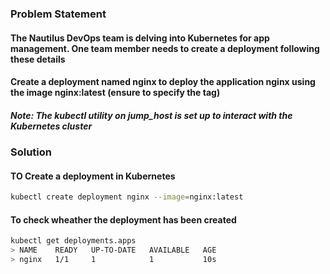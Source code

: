 ### Problem Statement

#### The Nautilus DevOps team is delving into Kubernetes for app management. One team member needs to create a deployment following these details

#### Create a deployment named nginx to deploy the application nginx using the image nginx:latest (ensure to specify the tag)

##### Note: The kubectl utility on jump_host is set up to interact with the Kubernetes cluster

### Solution

#### TO Create a deployment in Kubernetes

```bash
kubectl create deployment nginx --image=nginx:latest
```

#### To check wheather the deployment has been created

```bash
kubectl get deployments.apps 
> NAME    READY   UP-TO-DATE   AVAILABLE   AGE
> nginx   1/1     1            1           10s
```
